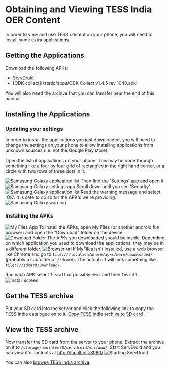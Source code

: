 Obtaining and Viewing TESS India OER Content
============================================

In order to view and use TESS content on your phone, you will need to install some extra applications.

Getting the Applications
------------------------

Download the following APKs:

* [ServDroid](/static/apps/org.servDroid.web_1000300.apk) 
* [ODK collect](/static/apps/ODK Collect v1.4.5 rev 1048.apk)

You will also need the archive that you can transfer near the end of this manual

Installing the Applications
---------------------------

### Updating your settings ###

In order to install the applications you just downloaded, you will need to change the settings on your phone to allow installing applications from unknown sources (i.e. not the Google Play store).

Open the list of applications on your phone. This may be done through something like a four by four grid of rectangles in the right hand corner, or a circle with two rows of three dots in it.

![Samasung Galaxy application list](/static/images/samsung_galaxy_application_list_tiny.png)
Then find the 'Settings' app and open it.
![Samasung Galaxy settings app](/static/images/samsung_galaxy_settings_app_tiny.png)
Scroll down until you see 'Security'.
![Samasung Galaxy application list](/static/images/samsung_galaxy_security_tiny.png)
Read the warning message and select 'OK'. It is safe to do so for the APK's we're providing.
![Samasung Galaxy warning](/static/images/samsung_galaxy_warning.png)

### Installing the APKs ###

![My Files App](/static/images/my_files_tiny.png)
To install the APKs, open My Files (or another android file browser) and open the "Download" folder on the device.
![Download Folder](/static/images/download_folder_tiny.png)
The APKs you downloaded should be inside. Depending on which application you used to download the applications, they may be in a different folder.
![Browser url](/static/images/browser_url_tiny.png)
If MyFiles isn't installed, use a web browser like Chrome and go to `file:///location/where/apks/were/downloaded/` (probably a subfolder of `/sdcard`). The actual url will look something like `file:///sdcard/Download/`.

Run each APK select `Install` or possibly `Next` and then `Install`.
![Install screen](/static/images/install.png)

Get the TESS archive
--------------------

Put your SD card into the server and click the following link to  copy the TESS India catalogue on to it. [Copy TESS India archive to SD card](copy_tess_india.html)

View the TESS archive
---------------------

Now transfer the SD card from the server to your phone. Extract the archive on it to `/storage/emulated/0/servdroid/var/www/`. Start ServDroid and you can view it's contents at [http://localhost:8080/](http://localhost:8080/)
![Starting ServDroid](/static/images/starting_servdroid_tiny.png)

You can also [browse TESS India archive](tess.html).